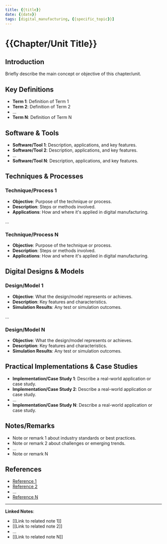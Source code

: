 ```yaml
---
title: {{title}}
date: {{date}}
tags: [digital_manufacturing, {{specific_topic}}]
---
```


# {{Chapter/Unit Title}}

## Introduction
Briefly describe the main concept or objective of this chapter/unit.

## Key Definitions
- **Term 1**: Definition of Term 1
- **Term 2**: Definition of Term 2
- ...
- **Term N**: Definition of Term N

## Software & Tools
- **Software/Tool 1**: Description, applications, and key features.
- **Software/Tool 2**: Description, applications, and key features.
- ...
- **Software/Tool N**: Description, applications, and key features.

## Techniques & Processes
### Technique/Process 1
- **Objective**: Purpose of the technique or process.
- **Description**: Steps or methods involved.
- **Applications**: How and where it's applied in digital manufacturing.

...

### Technique/Process N
- **Objective**: Purpose of the technique or process.
- **Description**: Steps or methods involved.
- **Applications**: How and where it's applied in digital manufacturing.

## Digital Designs & Models
### Design/Model 1
- **Objective**: What the design/model represents or achieves.
- **Description**: Key features and characteristics.
- **Simulation Results**: Any test or simulation outcomes.

...

### Design/Model N
- **Objective**: What the design/model represents or achieves.
- **Description**: Key features and characteristics.
- **Simulation Results**: Any test or simulation outcomes.

## Practical Implementations & Case Studies
- **Implementation/Case Study 1**: Describe a real-world application or case study.
- **Implementation/Case Study 2**: Describe a real-world application or case study.
- ...
- **Implementation/Case Study N**: Describe a real-world application or case study.

## Notes/Remarks
- Note or remark 1 about industry standards or best practices.
- Note or remark 2 about challenges or emerging trends.
- ...
- Note or remark N

## References
- [Reference 1](link_to_reference_1)
- [Reference 2](link_to_reference_2)
- ...
- [Reference N](link_to_reference_N)

---

**Linked Notes**:
- [[Link to related note 1]]
- [[Link to related note 2]]
- ...
- [[Link to related note N]]
